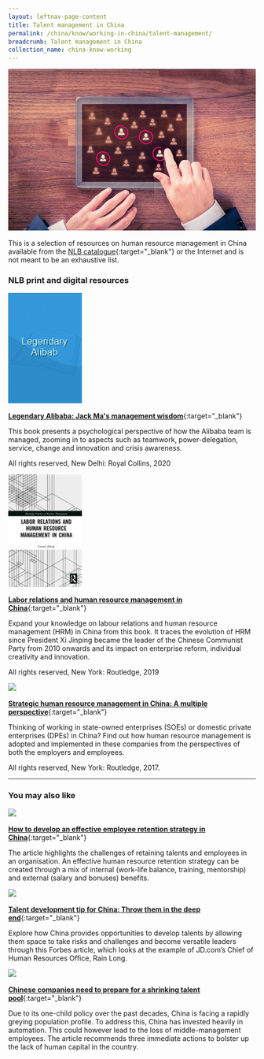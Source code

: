 ```yaml
---
layout: leftnav-page-content
title: Talent management in China
permalink: /china/know/working-in-china/talent-management/
breadcrumb: Talent management in China
collection_name: china-know-working
---
```


<img src="\images\china-working\talent-management.jpg" alt="talent management" style="width:800px;" />

This is a selection of resources on human resource management in China available from the [NLB catalogue](http://catalogue.nlb.gov.sg/){:target="_blank"} or the Internet and is not meant to be an exhaustive list.

### **NLB print and digital resources**

<img src="/images/book-covers/Legendary Alibaba.png" style="width:150px;" />

[**Legendary Alibaba: Jack Ma's management wisdom**](https://eservice.nlb.gov.sg/item_holding.aspx?bid=204229186){:target="_blank"}

This book presents a psychological perspective of how the Alibaba team is managed, zooming in to aspects such as teamwork, power-delegation, service, change and innovation and crisis awareness.

All rights reserved, New Delhi: Royal Collins, 2020

<img src="/images/book-covers/Labor relations and human resource management in China.jpg" style="width:150px;" />

[**Labor relations and human resource management in China**](https://eservice.nlb.gov.sg/item_holding.aspx?bid=204037084){:target="_blank"}

Expand your knowledge on labour relations and human resource management (HRM) in China from this book. It traces the evolution of HRM since President Xi Jinping became the leader of the Chinese Communist Party from 2010 onwards and its impact on enterprise reform, individual creativity and innovation.

All rights reserved, New York: Routledge, 2019

<img src="/images/book-covers/Strategic-human-resource-management-in-China.png" style="width:150px;" />

[**Strategic human resource management in China: A multiple perspective**](http://eservice.nlb.gov.sg/item_holding.aspx?bid=202776778){:target="_blank"}

Thinking of working in state-owned enterprises (SOEs) or domestic private enterprises (DPEs) in China? Find out how human resource management is adopted and implemented in these companies from the perspectives of both the employers and employees.

All rights reserved, New York: Routledge, 2017.

---

### **You may also like**

<img src="/images/resources/Article 3.jpg" style="width:180px;" />

[**How to develop an effective employee retention strategy in China**](https://www.china-briefing.com/news/employee-retention-strategy-china-best-practices/){:target="_blank"}

The article highlights the challenges of retaining talents and employees in an organisation. An effective human resource retention strategy can be created through a mix of internal (work-life balance, training, mentorship) and external (salary and bonuses) benefits.

<img src="/images/resources/Article 1.jpg" style="width:180px;" />

[**Talent development tip for China: Throw them in the deep end**](https://www.forbes.com/sites/ceibs/2016/08/08/talent-development-tip-for-china-throw-them-in-the-deep-end/#2446d0435e7f){:target="_blank"}

Explore how China provides opportunities to develop talents by allowing them space to take risks and challenges and become versatile leaders through this Forbes article, which looks at the example of JD.com’s Chief of Human Resources Office, Rain Long.

<img src="/images/resources/Article 4.jpg" style="width:180px;" />

[**Chinese companies need to prepare for a shrinking talent pool**](https://www.weforum.org/agenda/2019/06/chinese-companies-need-to-prepare-for-a-shrinking-talent-pool/){:target="_blank"}

Due to its one-child policy over the past decades, China is facing a rapidly greying population profile. To address this, China has invested heavily in automation. This could however lead to the loss of middle-management employees. The article recommends three immediate actions to bolster up the lack of human capital in the country.